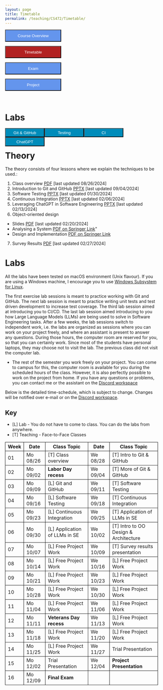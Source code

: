```yaml
---
layout: page
title: Timetable
permalink: /teaching/CS472/Timetable/
---
```

<form action="/teaching/CS472/">
    <input type="submit" style="background-color:cornflowerblue;color:white;width:185px;
height:40px;" value="Course Overview" />
</form>

<form action="/teaching/CS472/Timetable/">
    <input type="submit" style="background-color:firebrick;color:white;width:185px;
height:40px;" value="Timetable" />
</form>
<form action="/teaching/CS472/Exam/">
    <input type="submit" style="background-color:cornflowerblue;color:white;width:185px;
height:40px;" value="Exam" />
</form>
<form action="/teaching/CS472/project/">
    <input type="submit" style="background-color:cornflowerblue;color:white;width:185px;
height:40px;" value="Project" />
</form>

<br/>

Labs
=======

<div class="main-component">
<form action="/teaching/CS472/Timetable/Git_and_GitHub/">
    <input type="submit" style="background-color:#008CBA;float:left; color:white;width:130px;
height:30px;" value="Git & GitHub" />
</form>
<form action="/teaching/CS472/Timetable/dynamic_analysis/">
    <input type="submit" style="background-color:#008CBA;float:left;color:white;width:130px;
height:30px;" value="Testing" />
</form>
<form action="/teaching/CS472/Timetable/CI/">
    <input type="submit" style="background-color:#008CBA;float:left;color:white;width:130px;
height:30px;" value="CI" />
</form>
<form action="/teaching/CS472/Timetable/GPT/">
    <input type="submit" style="background-color:#008CBA;float:left;color:white;width:130px;
height:30px;" value="ChatGPT" />
</form>
</div>

<br/>
<br/>

Theory
========
The theory consists of four lessons where we explain the techniques to be used.: 
1. Class overview [PDF](ClassOverview.pdf) [last updated 08/26/2024]
2. Introduction to Git and GitHub [PPTX](Git-and-GitHub.pptx) [last updated 09/04/2024]
3. Software Testing [PPTX](Testing-2024-spring.pptx) [last updated 01/30/2024]
4. Continuous Integration [PPTX](CI-CD.pptx) [last updated 02/06/2024]
5. Leveraging ChatGPT in Software Engineering [PPTX](LLM.pptx) [last updated 02/13/2024]
6. Object-oriented design 
  * Slides [PDF](OOD-V2.pptx) [last updated 02/20/2024]
  * Analysing a System [PDF on Springer Link](https://link.springer.com/chapter/10.1007/978-3-319-24280-4_6)"
  * Design and Implementation [PDF on Springer Link](https://link.springer.com/chapter/10.1007/978-3-319-24280-4_7)
7. Survey Results [PDF](Survey_Presentation.pdf) [last updated 02/27/2024]


Labs
========
All the labs have been tested on macOS environment (Unix flavour). If you are using a Windows machine, I encourage you to use
[Windows Subsystem for Linux](https://learn.microsoft.com/en-us/windows/wsl/about). 

The first exercise lab sessions is meant to practice working with Git and GitHub.
The next lab session is meant to practice writing unit tests and test driven development to increase test coverage.
The third lab session aimed at introducing you to CI/CD. 
The last lab session aimed introducing to you how Large Language Models (LLMs) are being used to solve in Software Engineering tasks. 
After a few weeks, the lab sessions switch to independent work, i.e. the labs are organized as sessions where you can work on your project freely, and where an assistant is 
present to answer any questions. During those hours, the computer room are reserved for you, 
so that you can certainly work. Since most of the students have personal laptops, they may choose not to
visit the lab. The previous class did not visit the computer lab.

* The rest of the semester you work freely on your project. You can come to campus for this, the 
computer room is available for you during the scheduled hours of the class. 
However, it is also perfectly possible to work on the project from home. If you have any questions 
or problems, you can contact me or the assistant on the [Discord workspace](https://discord.gg/CQUCUFTcDY)

Below is the detailed time-schedule, which is subject to change. Changes will be notified over 
e-mail or on the [Discord workspace](https://discord.gg/CQUCUFTcDY). 

## Key
* [L] Lab - You do not have to come to class. You can do the labs from anywhere.
* [T] Teaching - Face-to-Face Classes

<table style="border-collapse:collapse;">
<tr >
<th style="border: 1px solid black;">Week</th>
<th style="border: 1px solid black;">Date</th>
<th style="border: 1px solid black;">Class Topic</th>
<th style="border: 1px solid black;">Date</th>
<th style="border: 1px solid black;">Class Topic</th>
</tr>

<tr>
<td style="border: 1px solid black;">01</td>
<td style="border: 1px solid black;">Mo 08/26</td>
<td style="border: 1px solid black;">[T] Class overview</td>
<td style="border: 1px solid black;">We 08/28</td>
<td style="border: 1px solid black;">[T] Intro to Git & GitHub </td>
</tr>

<tr>
<td style="border: 1px solid black;">02</td>
<td style="border: 1px solid black;">Mo 09/02</td>
<td style="border: 1px solid black;"><b>Labor Day recess</b></td>
<td style="border: 1px solid black;">We 09/04 </td>
<td style="border: 1px solid black;">[T] More of Git & GitHub </td>
</tr>

<tr>
<td style="border: 1px solid black;">03</td>
<td style="border: 1px solid black;">Mo 09/09 </td>
<td style="border: 1px solid black;">[L] Git and GitHub </td>
<td style="border: 1px solid black;">We 09/11 </td>
<td style="border: 1px solid black;">[T] Software Testing </td>
</tr>

<tr>
<td style="border: 1px solid black;">04</td>
<td style="border: 1px solid black;">Mo 09/16</td>
<td style="border: 1px solid black;">[L] Software Testing</td>
<td style="border: 1px solid black;">We 09/18 </td>
<td style="border: 1px solid black;">[T] Continuous Integration</td>
</tr>

<tr>
<td style="border: 1px solid black;">05</td>
<td style="border: 1px solid black;">Mo 09/23</td>
<td style="border: 1px solid black;">[L] Continuous Integration</td>
<td style="border: 1px solid black;">We 09/25 </td>
<td style="border: 1px solid black;">[T] Application of LLMs in SE </td>
</tr>

<tr>
<td style="border: 1px solid black;">06</td>
<td style="border: 1px solid black;">Mo 09/30</td>
<td style="border: 1px solid black;">[L] Application of LLMs in SE</td>
<td style="border: 1px solid black;">We 10/02 </td>
<td style="border: 1px solid black;">[T] Intro to OO Design & Architecture</td>
</tr>

<tr>
<td style="border: 1px solid black;">07</td>
<td style="border: 1px solid black;">Mo 10/07</td>
<td style="border: 1px solid black;">[L] Free Project Work  </td>
<td style="border: 1px solid black;">We 10/09 </td>
<td style="border: 1px solid black;">[T] Survey results presentation</td>
</tr>

<tr>
<td style="border: 1px solid black;">08</td>
<td style="border: 1px solid black;">Mo 10/14</td>
<td style="border: 1px solid black;">[L] Free Project Work</td>
<td style="border: 1px solid black;">We 10/16 </td>
<td style="border: 1px solid black;">[L] Free Project Work </td>
</tr>

<tr>
<td style="border: 1px solid black;">09</td>
<td style="border: 1px solid black;">Mo 10/21</td>
<td style="border: 1px solid black;">[L] Free Project Work</td>
<td style="border: 1px solid black;">We 10/23 </td>
<td style="border: 1px solid black;">[L] Free Project Work</td>
</tr>

<tr>
<td style="border: 1px solid black;">10</td>
<td style="border: 1px solid black;">Mo 10/28</td>
<td style="border: 1px solid black;">[L] Free Project Work</td>
<td style="border: 1px solid black;">We 10/30 </td>
<td style="border: 1px solid black;">[L] Free Project Work </td>
</tr>

<tr>
<td style="border: 1px solid black;">11</td>
<td style="border: 1px solid black;">Mo 11/04</td>
<td style="border: 1px solid black;">[L] Free Project Work</td>
<td style="border: 1px solid black;">We 11/06 </td>
<td style="border: 1px solid black;">[L] Free Project Work </td>
</tr>

<tr>
<td style="border: 1px solid black;">12</td>
<td style="border: 1px solid black;">Mo 11/11</td>
<td style="border: 1px solid black;"><b>Veterans Day recess</b></td>
<td style="border: 1px solid black;">We 11/13 </td>
<td style="border: 1px solid black;">[L] Free Project Work </td>
</tr>

<tr>
<td style="border: 1px solid black;">13</td>
<td style="border: 1px solid black;">Mo 11/18</td>
<td style="border: 1px solid black;">[L] Free Project Work</td>
<td style="border: 1px solid black;">We 11/20 </td>
<td style="border: 1px solid black;">[L] Free Project Work </td>
</tr>

<tr>
<td style="border: 1px solid black;">14</td>
<td style="border: 1px solid black;">Mo 11/25</td>
<td style="border: 1px solid black;">[L] Free Project Work </td>
<td style="border: 1px solid black;">We 11/27 </td>
<td style="border: 1px solid black;">Trial Presentation</td>
</tr>

<tr>
<td style="border: 1px solid black;">15</td>
<td style="border: 1px solid black;">Mo 12/02</td>
<td style="border: 1px solid black;">Trial Presentation</td>
<td style="border: 1px solid black;">We 12/04 </td>
<td style="border: 1px solid black;"><b>Project Presentation</b></td>
</tr>

<tr>
<td style="border: 1px solid black;">16</td>
<td style="border: 1px solid black;">Mo 12/09</td>
<td style="border: 1px solid black;"><b>Final Exam</b></td>
<td style="border: 1px solid black;"> </td>
<td style="border: 1px solid black;"></td>
</tr>

</table>
